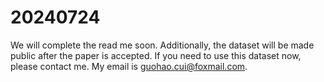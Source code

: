 # 20240724
We will complete the read me soon. Additionally, the dataset will be made public after the paper is accepted. If you need to use this dataset now, please contact me. My email is guohao.cui@foxmail.com.
